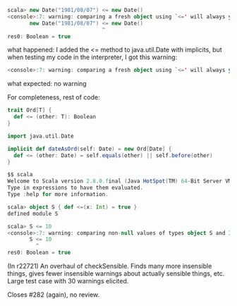 ```scala
scala> new Date("1981/08/07") <= new Date()
<console>:7: warning: comparing a fresh object using `<=' will always yield false
       new Date("1981/08/07") <= new Date()
                              ^
res0: Boolean = true
```

what happened: I added the <= method to java.util.Date with implicits, but when testing my code in the interpreter, I got this warning:
```scala
<console>:7: warning: comparing a fresh object using `<=' will always yield false
```

what expected: no warning

For completeness, rest of code:
```scala
trait Ord[T] {
  def <= (other: T): Boolean
}

import java.util.Date

implicit def dateAsOrd(self: Date) = new Ord[Date] {
  def <= (other: Date) = self.equals(other) || self.before(other)
}
```
```scala
$$ scala
Welcome to Scala version 2.8.0.final (Java HotSpot(TM) 64-Bit Server VM, Java 1.6.0_21).
Type in expressions to have them evaluated.
Type :help for more information.

scala> object S { def <=(x: Int) = true }
defined module S

scala> S <= 10
<console>:7: warning: comparing non-null values of types object S and Int using `<=' will always yield false
       S <= 10
         ^
res0: Boolean = true
```
(In r22721) An overhaul of checkSensible.  Finds many more insensible things,
gives fewer insensible warnings about actually sensible things, etc.
Large test case with 30 warnings elicited.

Closes #282 (again), no review.

